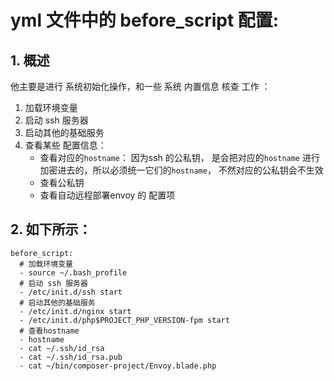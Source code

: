 # yml 文件中的 before_script 配置:
## 1. 概述
他主要是进行 系统初始化操作，和一些 系统 内置信息 核查 工作 ：
1. 加载环境变量
2. 启动 ssh 服务器
3. 启动其他的基础服务
4. 查看某些 配置信息：
    * 查看对应的`hostname`： 因为ssh 的公私钥， 是会把对应的`hostname` 进行加密进去的，所以必须统一它们的`hostname`， 不然对应的公私钥会不生效
    * 查看公私钥
    * 查看自动远程部署envoy 的 配置项
## 2. 如下所示：
```
before_script:
  # 加载环境变量
  - source ~/.bash_profile
  # 启动 ssh 服务器
  - /etc/init.d/ssh start
  # 启动其他的基础服务
  - /etc/init.d/nginx start
  - /etc/init.d/php$PROJECT_PHP_VERSION-fpm start
  # 查看hostname
  - hostname
  - cat ~/.ssh/id_rsa
  - cat ~/.ssh/id_rsa.pub
  - cat ~/bin/composer-project/Envoy.blade.php
```



